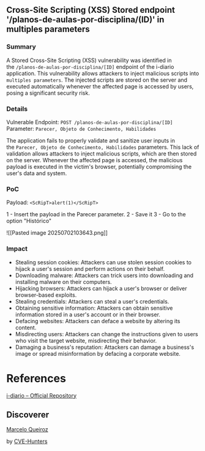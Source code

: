## Cross-Site Scripting (XSS) Stored endpoint '/planos-de-aulas-por-disciplina/(ID)' in multiples parameters

### Summary

A Stored Cross-Site Scripting (XSS) vulnerability was identified in the `/planos-de-aulas-por-disciplina/[ID]` endpoint of the i-diario application. This vulnerability allows attackers to inject malicious scripts into `multiples parameters`. The injected scripts are stored on the server and executed automatically whenever the affected page is accessed by users, posing a significant security risk.

### Details

Vulnerable Endpoint: `POST /planos-de-aulas-por-disciplina/[ID] `  
Parameter: `Parecer, Objeto de Conhecimento, Habilidades`

The application fails to properly validate and sanitize user inputs in the `Parecer, Objeto de Conhecimento, Habilidades` parameters. This lack of validation allows attackers to inject malicious scripts, which are then stored on the server. Whenever the affected page is accessed, the malicious payload is executed in the victim's browser, potentially compromising the user's data and system.

### PoC

Payload: `<ScRipT>alert(1)</ScRipT>`

1 - Insert the payload in the Parecer parameter.
2 - Save it
3 - Go to the option "Histórico"

![[Pasted image 20250702103643.png]]

### Impact

- Stealing session cookies: Attackers can use stolen session cookies to hijack a user's session and perform actions on their behalf.
- Downloading malware: Attackers can trick users into downloading and installing malware on their computers.
- Hijacking browsers: Attackers can hijack a user's browser or deliver browser-based exploits.
- Stealing credentials: Attackers can steal a user's credentials.
- Obtaining sensitive information: Attackers can obtain sensitive information stored in a user's account or in their browser.
- Defacing websites: Attackers can deface a website by altering its content.
- Misdirecting users: Attackers can change the instructions given to users who visit the target website, misdirecting their behavior.
- Damaging a business's reputation: Attackers can damage a business's image or spread misinformation by defacing a corporate website.

# References

[i-diario – Official Repository](https://github.com/portabilis/i-diario)

## Discoverer

[Marcelo Queiroz](www.linkedin.com/in/marceloqueirozjr) 

by [CVE-Hunters](https://github.com/Sec-Dojo-Cyber-House/cve-hunters)